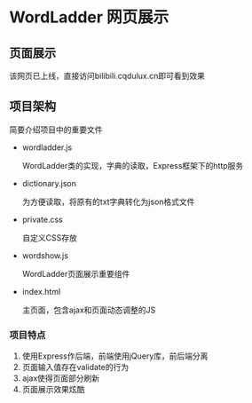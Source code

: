 # WordLadder 网页展示

## 页面展示

该网页已上线，直接访问bilibili.cqdulux.cn即可看到效果

## 项目架构

简要介绍项目中的重要文件

- wordladder.js

  WordLadder类的实现，字典的读取，Express框架下的http服务

- dictionary.json

  为方便读取，将原有的txt字典转化为json格式文件

- private.css

  自定义CSS存放

- wordshow.js

  WordLadder页面展示重要组件

- index.html

  主页面，包含ajax和页面动态调整的JS

### 项目特点

1. 使用Express作后端，前端使用jQuery库，前后端分离
2. 页面输入值存在validate的行为
3. ajax使得页面部分刷新
4. 页面展示效果炫酷